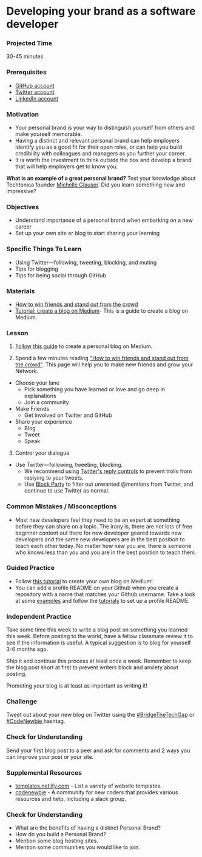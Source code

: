 # Developing your brand as a software developer

### Projected Time

30-45 minutes

### Prerequisites

- [GitHub account](https://github.com/)
- [Twitter account](https://twitter.com)
- [LinkedIn account](https://linkedin.com)

### Motivation

- Your personal brand is your way to distinguish yourself from others and make yourself memorable.
- Having a distinct and relevant personal brand can help employers identify you as a good fit for their open roles, or can help you build credibility with colleagues and managers as you further your career.
- It is worth the investment to think outside the box and develop a brand that will help employers get to know you.

**What is an example of a great personal brand?** Test your knowledge about Techtonica founder [Michelle Glauser](http://www.michelleglauser.com/). Did you learn something new and impressive?

### Objectives

- Understand importance of a personal brand when embarking on a new career
- Set up your own site or blog to start sharing your learning

### Specific Things To Learn

- Using Twitter—following, tweeting, blocking, and muting 
- Tips for blogging
- Tips for being social through GitHub

### Materials

- [How to win friends and stand out from the crowd](https://pizza.netlify.com)
- [Tutorial: create a blog on Medium](https://blog.markgrowth.com/how-to-start-a-beautiful-personal-blog-using-medium-ca6d89b7e46)- This is a guide to create a blog on Medium.

### Lesson

1.  [Follow this guide](https://blog.markgrowth.com/how-to-start-a-beautiful-personal-blog-using-medium-ca6d89b7e46) to create a personal blog on Medium.

2. Spend a few minutes reading ["How to win friends and stand out from the crowd"](https://pizza.netlify.com). This page will help you to make new friends and grow your Network.

- Choose your lane
  - Pick something you have learned or love and go deep in explanations
  - Join a community
- Make Friends
  - Get involved on Twitter and GitHub
- Share your experience
  - Blog
  - Tweet 
  - Speak
  
3. Control your dialogue

- Use Twitter—following, tweeting, blocking.
  - We recommend using [Twitter's reply controls](https://www.socialmediatoday.com/news/twitter-rolls-out-tweet-reply-controls-to-all-users/583327/) to prevent trolls from replying to your tweets.
  - Use [Block Party](https://www.blockpartyapp.com/) to filter out unwanted @mentions from Twitter, and continue to use Twitter as normal.


### Common Mistakes / Misconceptions

- Most new developers feel they need to be an expert at something before they can share on a topic. The irony is, there are not lots of free beginner content out there for new developer geared towards new developers and the same new developers are in the best position to teach each other today. No matter how new you are, there is someone who knows less than you and you are in the best position to teach them.

### Guided Practice

- Follow [this tutorial](https://blog.markgrowth.com/how-to-start-a-beautiful-personal-blog-using-medium-ca6d89b7e46) to create your own blog on Medium!
- You can add a profile README on your Github when you create a repository with a name that matches your Github username. Take a look at some [examples](https://github.com/abhisheknaiidu/awesome-github-profile-readme) and follow the [tutorials](https://github.com/abhisheknaiidu/awesome-github-profile-readme#tutorials) to set up a profile README.

### Independent Practice

Take some time this week to write a blog post on something you learned this week. Before posting to the world, have a fellow classmate review it to see if the information is useful. A typical suggestion is to blog for yourself 3-6 months ago.

Ship it and continue this process at least once a week. Remember to keep the blog post short at first to prevent writers block and anxiety about posting.

Promoting your blog is at least as important as writing it!

### Challenge

Tweet out about your new blog on Twitter using the [#BridgeTheTechGap](https://twitter.com/search?q=%23BridgeTheTechGap) or [#CodeNewbie ](https://twitter.com/search?q=%23CodeNewbie)hashtag.

### Check for Understanding

Send your first blog post to a peer and ask for comments and 2 ways you can improve your post or your site.

### Supplemental Resources

- [templates.netlify.com](http://templates.netlify.com/) - List a variety of website templates.
- [codenewbie](https://www.codenewbie.org/) - A community for new coders that provides various resources and help, including a slack group.

### Check for Understanding

- What are the benefits of having a distinct Personal Brand?
- How do you build a Personal Brand?
- Mention some blog hosting sites.
- Mention some communities you would like to join.
